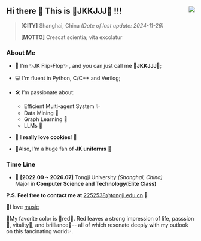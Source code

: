 ## Hi there 👋 This is 🎀JKKJJJ🎀 !!! <img align="right" src="https://komarev.com/ghpvc/?username=RayCorleone" />

> **[CITY]** Shanghai, China *(Date of last update: 2024-11-26)*
>
> **[MOTTO]** Crescat scientia; vita excolatur



### **About Me**

- 🍓 I'm ✨JK Flip-Flop✨ , and you can just call me 🎀**JKKJJJ**🎀;
- 💻 I'm fluent in Python, C/C++ and Verilog;
- 🛠 I’m passionate about:  
  - Efficient Multi-agent System ✨
  - Data Mining 🚀
  - Graph Learning 🌈
  - LLMs 🎈

- 🍕 I **really love cookies**! 🍪
- 🌈Also, I’m a huge fan of **JK uniforms** 🍭


### **Time Line**

- 🏫 **[2022.09 ~ 2026.07]** Tongji University _(Shanghai, China)_  
Major in **Computer Science and Technology(Elite Class)**



**P.S. Feel free to contact me at** 2252538@tongji.edu.cn.🎈

🧠I love [music](https://www.youtube.com/watch?v=HYsz1hP0BFo&list=RDMMHYsz1hP0BFo&index=1)

👑My favorite color is 🎀red🎀. Red leaves a strong impression of life, passsion🚀, vitality🍭, and brilliance🌈-- all of which resonate deeply with my outlook on this fancinating world✨.


